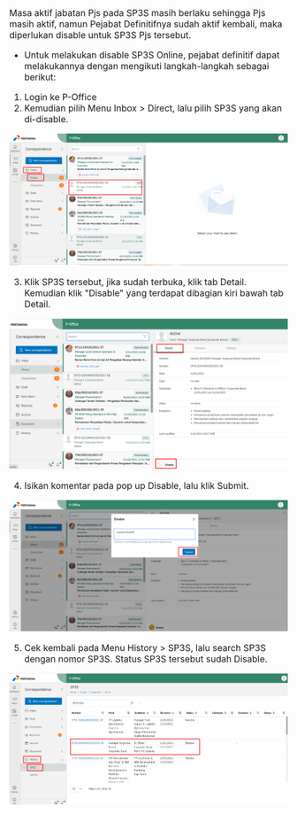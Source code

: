 <font size="3">

Masa aktif jabatan Pjs pada SP3S masih berlaku sehingga Pjs masih aktif, namun Pejabat Definitifnya sudah aktif kembali, maka diperlukan disable untuk SP3S Pjs tersebut.

- Untuk melakukan disable SP3S Online, pejabat definitif dapat melakukannya dengan mengikuti langkah-langkah sebagai berikut: 
1. Login ke P-Office
2. Kemudian pilih Menu Inbox > Direct, lalu pilih SP3S yang akan di-disable. 

![gambar](FAQ/01DS0.png)

3. Klik SP3S tersebut, jika sudah terbuka, klik tab Detail. Kemudian klik "Disable" yang terdapat dibagian kiri bawah tab Detail.

![gambar](FAQ/02DS0.png)

4. Isikan komentar pada pop up Disable, lalu klik Submit. 

![gambar](FAQ/03DS0.png)

5.	Cek kembali pada Menu History > SP3S, lalu search SP3S dengan nomor SP3S. Status SP3S tersebut sudah Disable.

![gambar](FAQ/04DS0.png)

